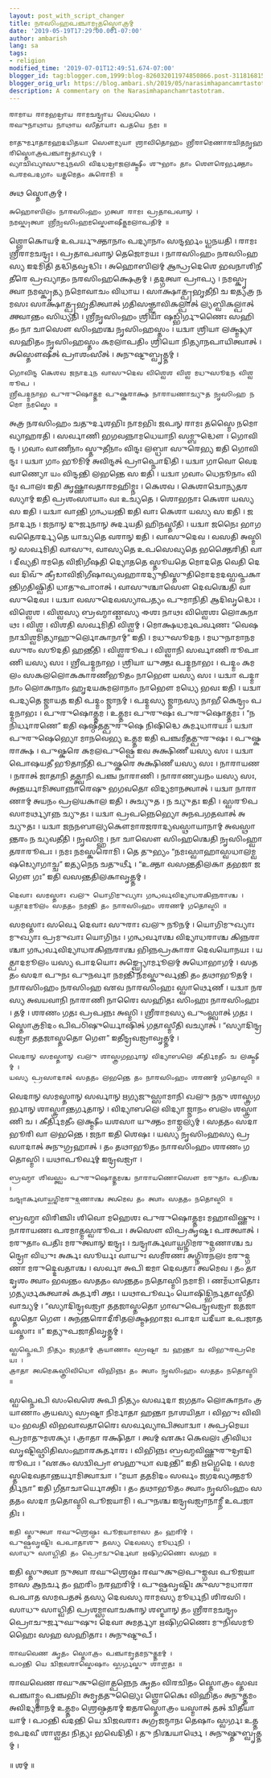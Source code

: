 ```yaml
---
layout: post_with_script_changer
title: 𑌨𑌰𑌸𑌿𑌂𑌹𑌪𑌞𑍍𑌚𑌾𑌮𑍃𑌤𑌸𑍍𑌤𑍋𑌤𑍍𑌰𑌮𑍍
date: '2019-05-19T17:29:00.001-07:00'
author: ambarish
lang: sa
tags:
- religion
modified_time: '2019-07-01T12:49:51.674-07:00'
blogger_id: tag:blogger.com,1999:blog-826032011974850866.post-3118168152257072820
blogger_orig_url: https://blog.ambari.sh/2019/05/narasimhapancamrtastotram.html
description: A commentary on the Narasimhapanchamrtastotram.
---
```


    𑌰𑌾𑌮𑌾𑌯 𑌰𑌾𑌮𑌭𑌦𑍍𑌰𑌾𑌯 𑌰𑌾𑌮𑌚𑌨𑍍𑌦𑍍𑌰𑌾𑌯 𑌵𑍇𑌧𑌸𑍇 ।
    𑌰𑌘𑍁𑌨𑌾𑌥𑌾𑌯 𑌨𑌾𑌥𑌾𑌯 𑌸𑍀𑌤𑌾𑌯𑌾𑌃 𑌪𑌤𑌯𑍇 𑌨𑌮𑌃 ॥

    𑌮𑌾𑌤𑍁𑌰𑍍𑌮𑌾𑌤𑌾𑌮𑌹𑌦𑌯𑌿𑌤𑌯𑌾 𑌸𑍌𑌮𑍍𑌯𑌯𑌾 𑌶𑍍𑌰𑌾𑌵𑌿𑌤𑍋𑌹𑌂 𑌶𑍍𑌰𑍀𑌰𑌾𑌮𑍇𑌣𑌾𑌰𑌚𑌿𑌤𑌨𑍃𑌹𑌰𑌿𑌸𑍍𑌤𑍋𑌤𑍍𑌰𑌪𑌞𑍍𑌚𑌾𑌮𑍃𑌤𑌾𑌖𑍍𑌯𑌮𑍍 ।
    𑌵𑍍𑌯𑌾𑌚𑌿𑌖𑍍𑌯𑌾𑌸𑍁𑌰𑍍𑌮𑌨𑌸𑌿 𑌵𑌿𑌦𑌧𑌦𑍍𑌰𑌾𑌜𑌲𑌕𑍍𑌷𑍍𑌮𑍀𑌂 𑌶𑍁𑌭𑌾𑌂 𑌤𑌾𑌂 𑌶𑍌𑌰𑍇𑌰𑍍𑌭𑌕𑍍𑌤𑌾𑌂 𑌪𑌰𑌮𑌪𑌦𑌗𑌾𑌂 𑌯𑌤𑍍𑌨𑌮𑍇𑌤𑌂 𑌕𑌰𑍋𑌮𑌿 ॥

𑌅𑌥 𑌸𑍍𑌤𑍋𑌤𑍍𑌰𑌮𑍍 ।

    𑌅𑌹𑍋𑌬𑌿𑌲𑌂 𑌨𑌾𑌰𑌸𑌿𑌂𑌹𑌂 𑌗𑌤𑍍𑌵𑌾 𑌰𑌾𑌮𑌃 𑌪𑍍𑌰𑌤𑌾𑌪𑌵𑌾𑌨𑍍 ।
    𑌨𑌮𑌸𑍍𑌕𑍃𑌤𑍍𑌵𑌾 𑌶𑍍𑌰𑍀𑌨𑍃𑌸𑌿𑌂𑌹𑌮𑌸𑍍𑌤𑍌𑌷𑍀𑌤𑍍𑌕𑌮𑌲𑌾𑌪𑌤𑌿𑌮𑍍 ॥

𑌶𑍍𑌲𑍋𑌕𑍋𑌯𑌮𑍍 𑌉𑌪𑌰𑍍𑌯𑍁𑌕𑍍𑌤𑌾𑌨𑌾𑌂 𑌪𑌦𑍍𑌯𑌾𑌨𑌾𑌂 𑌸𑌨𑍍𑌦𑌰𑍍𑌭𑌂 𑌧𑍍𑌵𑌨𑌯𑌤𑌿 । 𑌰𑌾𑌮𑌃 𑌶𑍍𑌰𑍀𑌰𑌾𑌮𑌚𑌨𑍍𑌦𑍍𑌰𑌃 । 𑌪𑍍𑌰𑌤𑌾𑌪𑌵𑌾𑌨𑍍 𑌤𑍇𑌜𑍋𑌮𑌯𑌃 । 𑌨𑌾𑌰𑌸𑌿𑌂𑌹𑌂 𑌨𑌰𑌸𑌿𑌂𑌹𑌸𑍍𑌯 𑌇𑌦𑌮𑌿𑌤𑌿 𑌤𑌦𑍍𑌧𑌿𑌤𑌵𑍃𑌦𑍍𑌧𑌿𑌃 । 𑌅𑌹𑍋𑌬𑌿𑌲𑌮𑍍 𑌆𑌨𑍍𑌧𑍍𑌰𑌦𑍇𑌶𑍇 𑌭𑌵𑌨𑌾𑌶𑌿𑌨𑍀𑌤𑍀𑌰𑍇 𑌪𑍍𑌰𑌖𑍍𑌯𑌾𑌤𑌂 𑌨𑌰𑌸𑌿𑌂𑌹𑌕𑍍𑌷𑍇𑌤𑍍𑌰𑌮𑍍 । 𑌤𑌦𑍍𑌗𑌤𑍍𑌵𑌾 𑌪𑍍𑌰𑌾𑌪𑍍𑌯 । 𑌨𑌮𑌸𑍍𑌕𑍃𑌤𑍍𑌵𑌾 𑌨𑌮𑌸𑍍𑌕𑍃𑌤𑍍𑌯 𑌨𑌮𑍋𑌵𑌾𑌚𑌂 𑌵𑌿𑌧𑌾𑌯 । 𑌸𑌾𑌕𑍍𑌷𑌾𑌤𑍍𑌪𑍍𑌰𑌭𑍃𑌤𑍀𑌨𑌿 𑌚 𑌇𑌤𑍍𑌯𑌤𑍍𑌰 𑌨𑌮𑌸𑌃 𑌸𑌾𑌕𑍍𑌷𑌾𑌤𑍍𑌪𑍍𑌰𑌭𑍃𑌤𑌿𑌤𑍍𑌵𑌾𑌤𑍍 𑌗𑌤𑌿𑌸𑌞𑍍𑌜𑍍𑌞𑌾𑌵𑌿𑌕𑌲𑍍𑌪𑌾𑌤𑍍 𑌲𑍍𑌯𑌬𑍍𑌵𑌿𑌕𑌲𑍍𑌪𑌾𑌤𑍍 𑌕𑍍𑌤𑍍𑌵𑌾𑌨𑍍𑌤𑌂 𑌸𑌿𑌧𑍍𑌯𑌤𑌿 । 𑌶𑍍𑌰𑍀𑌨𑍃𑌸𑌿𑌂𑌹𑌂 𑌶𑍍𑌰𑌿𑌯𑌾 𑌷𑌡𑍍𑌭𑌿𑌰𑍍𑌗𑍁𑌣𑍈𑌃 𑌸𑌹𑌿𑌤𑌂 𑌨𑌾 𑌚𑌾𑌸𑍌 𑌸𑌿𑌂𑌹𑌶𑍍𑌚 𑌨𑍃𑌸𑌿𑌂𑌹𑌸𑍍𑌤𑌂 । 𑌯𑌦𑍍𑌵𑌾 𑌶𑍍𑌰𑌿𑌯𑌾 𑌲𑌕𑍍𑌷𑍍𑌮𑍍𑌯𑌾 𑌸𑌹𑌿𑌤𑌂 𑌨𑍃𑌸𑌿𑌂𑌹𑌸𑍍𑌤𑌂 𑌕𑌮𑌲𑌾𑌪𑌤𑌿𑌂 𑌶𑍍𑌰𑌿𑌯𑍋 𑌨𑌿𑌤𑍍𑌯𑌾𑌨𑌪𑌾𑌯𑌿𑌤𑍍𑌵𑌾𑌤𑍍 । 𑌅𑌸𑍍𑌤𑍌𑌷𑍀𑌤𑍍 𑌪𑍍𑌰𑌾𑌶𑌂𑌸𑍀𑌤𑍍 । 𑌅𑌨𑍁𑌷𑍍𑌟𑍁𑌬𑍍𑌵𑍃𑌤𑍍𑌤𑌮𑍍 ।

    𑌗𑍋𑌵𑌿𑌨𑍍𑌦 𑌕𑍇𑌶𑌵 𑌜𑌨𑌾𑌰𑍍𑌦𑌨 𑌵𑌾𑌸𑍁𑌦𑍇𑌵 𑌵𑌿𑌶𑍍𑌵𑍇𑌶 𑌵𑌿𑌶𑍍𑌵 𑌮𑌧𑍁𑌸𑍂𑌦𑌨 𑌵𑌿𑌶𑍍𑌵𑌰𑍂𑌪 ।
    𑌶𑍍𑌰𑍀𑌪𑌦𑍍𑌮𑌨𑌾𑌭 𑌪𑍁𑌰𑍁𑌷𑍋𑌤𑍍𑌤𑌮 𑌪𑍁𑌷𑍍𑌕𑌰𑌾𑌕𑍍𑌷 𑌨𑌾𑌰𑌾𑌯𑌣𑌾𑌚𑍍𑌯𑍁𑌤 𑌨𑍃𑌸𑌿𑌂𑌹 𑌨𑌮𑍋 𑌨𑌮𑌸𑍍𑌤𑍇 ॥

𑌅𑌤𑍍𑌰 𑌨𑌰𑌸𑌿𑌂𑌹𑌂 𑌚𑌤𑍁𑌰𑍍𑌦𑌶𑌭𑌿𑌃 𑌨𑌾𑌮𑌭𑌿𑌃 𑌜𑌪𑌨𑍍 𑌰𑌾𑌮𑌃 𑌤𑌸𑍍𑌮𑍈 𑌨𑌮𑍋 𑌵𑍍𑌯𑌾𑌹𑌰𑌤𑌿 । 𑌸𑌰𑍍𑌵𑌾𑌣𑌿 𑌭𑌗𑌵𑌨𑍍𑌨𑌾𑌮𑌧𑍇𑌯𑌾𑌨𑌿 𑌸𑌮𑍍𑌬𑍁𑌦𑍍𑌧𑍌 । 𑌗𑍋𑌵𑌿𑌨𑍍𑌦 । 𑌗𑌵𑌾𑌂 𑌵𑌾𑌣𑍀𑌨𑌾𑌂 𑌸𑍍𑌤𑍁𑌤𑍀𑌨𑌾𑌂 𑌵𑌿𑌨𑍍𑌦𑌃 𑌲𑌬𑍍𑌧𑌾 𑌸𑍁𑌰𑍇𑌭𑍍𑌯 𑌇𑌤𑌿 𑌗𑍋𑌵𑌿𑌨𑍍𑌦𑌃 । 𑌯𑌦𑍍𑌵𑌾 𑌗𑌾𑌂 𑌭𑍂𑌮𑌿𑌮𑍍 𑌅𑌵𑌿𑌨𑍍𑌦𑌤𑍍 𑌪𑍍𑌰𑌾𑌪𑍍𑌨𑍋𑌦𑌿𑌤𑌿 । 𑌯𑌦𑍍𑌵𑌾 𑌗𑌾𑌵𑍋 𑌵𑍇𑌦𑌵𑌾𑌣𑍍𑌯𑍋 𑌯𑌂 𑌵𑌿𑌨𑍍𑌦𑌨𑍍𑌤𑌿 𑌲𑌭𑌨𑍍𑌤𑍇 𑌸 𑌇𑌤𑌿 । 𑌯𑌦𑍍𑌵𑌾 𑌗𑌵𑌾𑌂 𑌧𑍇𑌨𑍂𑌨𑌾𑌂 𑌵𑌿𑌨𑍍𑌦𑌃 𑌪𑌾𑌲𑌃 𑌇𑌤𑌿 𑌕𑍃𑌷𑍍𑌣𑌾𑌵𑌤𑌾𑌰𑌮𑌹𑌿𑌮𑍍𑌨𑌃 । 𑌕𑍇𑌶𑌵 । 𑌕𑍇𑌶𑌾𑌦𑍍𑌵𑍋𑌨𑍍𑌯𑌤𑌰𑌸𑍍𑌯𑌾𑌮𑍍 𑌇𑌤𑌿 𑌪𑍍𑌰𑌶𑌂𑌸𑌾𑌯𑌾𑌂 𑌵𑌃 𑌉𑌚𑍍𑌯𑌤𑍇 । 𑌶𑍋𑌭𑌨𑌾𑌃 𑌕𑍇𑌶𑌾 𑌯𑌸𑍍𑌯 𑌸 𑌇𑌤𑌿 । 𑌯𑌦𑍍𑌵𑌾 𑌵𑌾𑌨𑍍𑌤𑌿 𑌗𑌨𑍍𑌧𑌯𑌨𑍍𑌤𑌿 𑌇𑌤𑌿 𑌵𑌾𑌃 𑌕𑍇𑌶𑌾 𑌯𑌸𑍍𑌯 𑌸 𑌇𑌤𑌿 । 𑌜𑌨𑌾𑌰𑍍𑌦𑌨 । 𑌜𑌨𑌾𑌨𑍍 𑌦𑍁𑌰𑍍𑌜𑌨𑌾𑌨𑍍 𑌅𑌰𑍍𑌦𑌯𑌤𑌿 𑌹𑌿𑌨𑌸𑍍𑌤𑍀𑌤𑌿 । 𑌯𑌦𑍍𑌵𑌾 𑌜𑌨𑍈𑌃 𑌭𑌾𑌗𑌵𑌤𑍈𑌰𑌰𑍍𑌦𑍍𑌯𑌤𑍇 𑌯𑌾𑌚𑍍𑌯𑌤𑍇 𑌵𑌰𑌾𑌨𑍍 𑌇𑌤𑌿 । 𑌵𑌾𑌸𑍁𑌦𑍇𑌵 । 𑌵𑌸𑌤𑌿 𑌅𑌸𑍍𑌮𑌿𑌨𑍍 𑌸𑌰𑍍𑌵𑌮𑌿𑌤𑌿 𑌵𑌾𑌸𑍁𑌃, 𑌵𑌾𑌸𑍍𑌯𑌤𑍇 𑌉𑌪𑌸𑍇𑌵𑍍𑌯𑌤𑍇 𑌭𑌕𑍍𑌤𑍈𑌰𑌿𑌤𑌿 𑌵𑌾 । 𑌦𑍀𑌵𑍍𑌯𑌤𑌿 𑌰𑌮𑌤𑍇 𑌵𑌿𑌜𑌿𑌗𑍀𑌷𑌤𑌿 𑌦𑍍𑌯𑍋𑌤𑌤𑍇 𑌸𑍍𑌤𑍂𑌯𑌤𑍇 𑌮𑍋𑌦𑌤𑍇 𑌵𑍇𑌤𑌿 𑌦𑍇𑌵𑌃 𑌦𑌿𑌵𑍁𑌁 𑌕𑍍𑌰𑍀𑌡𑌾𑌵𑌿𑌜𑌿𑌗𑍀𑌷𑌾𑌵𑍍𑌯𑌵𑌹𑌾𑌰𑌦𑍍𑌯𑍁𑌤𑌿𑌸𑍍𑌤𑍁𑌤𑌿𑌮𑍋𑌦𑌮𑌦𑌸𑍍𑌵𑌪𑍍𑌨𑌕𑌾𑌨𑍍𑌤𑌿𑌗𑌤𑌿𑌷𑍍𑌵𑌿𑌤𑌿 𑌧𑌾𑌤𑍁𑌪𑌾𑌠𑌾𑌤𑍍 । 𑌵𑌾𑌸𑍁𑌶𑍍𑌚𑌾𑌸𑍌 𑌦𑍇𑌵𑌶𑍍𑌚𑍇𑌤𑌿 𑌵𑌾𑌸𑍁𑌦𑍇𑌵𑌃 । 𑌯𑌦𑍍𑌵𑌾 𑌵𑌸𑍁𑌦𑍇𑌵𑌸𑍍𑌯𑌾𑌪𑌤𑍍𑌯𑌂 𑌪𑍁𑌮𑌾𑌨𑌿𑌤𑌿 𑌆𑌦𑌿𑌵𑍃𑌦𑍍𑌧𑍇𑌃 । 𑌵𑌿𑌶𑍍𑌵𑍇𑌶 । 𑌵𑌿𑌶𑍍𑌵𑌸𑍍𑌯 𑌬𑍍𑌰𑌹𑍍𑌮𑌾𑌣𑍍𑌡𑌸𑍍𑌯 𑌈𑌶𑌃 𑌨𑌾𑌥𑌃 𑌵𑌿𑌶𑍍𑌵𑍇𑌶𑌃 𑌲𑍋𑌕𑌨𑌾𑌥𑌃 । 𑌵𑌿𑌶𑍍𑌵 । 𑌵𑌿𑌶𑌤𑌿 𑌸𑌰𑍍𑌵𑌮𑌿𑌤𑌿 𑌵𑌿𑌶𑍍𑌵𑌮𑍍 । 𑌮𑍋𑌕𑍍𑌷𑌧𑌰𑍍𑌮𑌪𑌰𑍍𑌵𑌣𑌃 “𑌵𑍇𑌷𑌨𑌾𑌦𑍍𑌵𑌿𑌶𑍍𑌵𑌮𑌿𑌤𑍍𑌯𑌾𑌹𑍁𑌰𑍍𑌲𑍋𑌕𑌾𑌨𑌾𑌮𑍍” 𑌇𑌤𑌿 । 𑌮𑌧𑍁𑌸𑍂𑌦𑌨 । 𑌮𑌧𑍁𑌨𑌾𑌮𑌾𑌨𑌮𑌸𑍁𑌰𑌂 𑌸𑍂𑌦𑌤𑌿 𑌹𑌨𑍍𑌤𑍀𑌤𑌿 । 𑌵𑌿𑌶𑍍𑌵𑌰𑍂𑌪 । 𑌵𑌿𑌶𑍍𑌵𑌾𑌨𑌿 𑌸𑌰𑍍𑌵𑌾𑌣𑌿 𑌰𑍂𑌪𑌾𑌣𑌿 𑌯𑌸𑍍𑌯 𑌸𑌃 । 𑌶𑍍𑌰𑍀𑌪𑌦𑍍𑌮𑌨𑌾𑌭 । 𑌶𑍍𑌰𑌿𑌯𑌾 𑌯𑍁𑌕𑍍𑌤𑌃 𑌪𑌦𑍍𑌮𑌨𑌾𑌭𑌃 । 𑌪𑌦𑍍𑌮𑌂 𑌕𑌮𑌲𑌂 𑌸𑌕𑌲𑌲𑍋𑌕𑌕𑌾𑌰𑌣𑍀𑌭𑍂𑌤𑌂 𑌨𑌾𑌭𑍌 𑌯𑌸𑍍𑌯 𑌸𑌃 । 𑌯𑌦𑍍𑌵𑌾 𑌪𑌦𑍍𑌮𑌾𑌨𑌾𑌂 𑌲𑍋𑌕𑌾𑌨𑌾𑌂 𑌹𑍃𑌦𑌯𑌕𑌮𑌲𑌾𑌨𑌾𑌂 𑌨𑌾𑌭𑍌 𑌮𑌧𑍍𑌯𑍇 𑌭𑌵𑌃 𑌇𑌤𑌿 । 𑌯𑌦𑍍𑌵𑌾 𑌪𑌦𑍍𑌯𑌤𑍇 𑌜𑍍𑌨𑌾𑌯𑌤 𑌇𑌤𑌿 𑌪𑌦𑍍𑌮𑌂 𑌜𑍍𑌨𑌾𑌨𑌮𑍍 । 𑌪𑌦𑍍𑌮𑌸𑍍𑌯 𑌜𑍍𑌨𑌾𑌨𑌸𑍍𑌯 𑌨𑌾𑌭𑍀 𑌕𑍇𑌨𑍍𑌦𑍍𑌰𑌂 𑌪𑌦𑍍𑌮𑌨𑌾𑌭𑌃 । 𑌪𑍁𑌰𑍁𑌷𑍋𑌤𑍍𑌤𑌮 । 𑌉𑌤𑍍𑌤𑌮𑌃 𑌪𑍁𑌰𑍁𑌷𑌃 𑌪𑍁𑌰𑍁𑌷𑍋𑌤𑍍𑌤𑌮𑌃 । “𑌨 𑌨𑌿𑌰𑍍𑌧𑌾𑌰𑌣𑍇” 𑌇𑌤𑌿 𑌷𑌷𑍍𑌠𑍀𑌤𑌤𑍍𑌪𑍁𑌰𑍁𑌷𑍇 𑌨𑌿𑌷𑌿𑌦𑍍𑌧𑍇 𑌕𑌰𑍍𑌮𑌧𑌾𑌰𑌯𑌃 । 𑌯𑌦𑍍𑌵𑌾 𑌪𑍁𑌰𑍁𑌷𑍇𑌭𑍍𑌯𑍋 𑌮𑌾𑌨𑌵𑍇𑌭𑍍𑌯 𑌉𑌤𑍍𑌤𑌮 𑌇𑌤𑌿 𑌪𑌞𑍍𑌚𑌮𑍀𑌤𑌤𑍍𑌪𑍁𑌰𑍁𑌷𑌃 । 𑌪𑍁𑌷𑍍𑌕𑌰𑌾𑌕𑍍𑌷 । 𑌪𑍁𑌷𑍍𑌕𑌰𑍇 𑌕𑌮𑌲𑌪𑍁𑌷𑍍𑌪𑍇 𑌇𑌵 𑌅𑌕𑍍𑌷𑌿𑌣𑍀 𑌯𑌸𑍍𑌯 𑌸𑌃 । 𑌯𑌦𑍍𑌵𑌾 𑌪𑍋𑌷𑌯𑌤𑍀 𑌭𑍂𑌤𑌾𑌨𑍀𑌤𑌿 𑌪𑍁𑌷𑍍𑌕𑌰𑍇 𑌅𑌕𑍍𑌷𑌿𑌣𑍀 𑌯𑌸𑍍𑌯 𑌸𑌃 । 𑌨𑌾𑌰𑌾𑌯𑌣 । 𑌨𑌰𑌾𑌤𑍍 𑌜𑌾𑌤𑌾𑌨𑌿 𑌤𑌤𑍍𑌤𑍍𑌵𑌾𑌨𑌿 𑌪𑌞𑍍𑌚 𑌨𑌾𑌰𑌾𑌣𑌿 । 𑌨𑌾𑌰𑌾𑌣𑍍𑌯𑌯𑌨𑌂 𑌯𑌸𑍍𑌯 𑌸𑌃, 𑌅𑌨𑍍𑌤𑌰𑍍𑌯𑌾𑌮𑌿𑌤𑍍𑌵𑌾𑌨𑍍𑌨𑌾𑌰𑍇𑌷𑍁 𑌭𑌗𑌵𑌤𑍋 𑌵𑌿𑌦𑍍𑌯𑌮𑌾𑌨𑌤𑍍𑌵𑌾𑌤𑍍 । 𑌯𑌦𑍍𑌵𑌾 𑌨𑌾𑌰𑌾𑌣𑌾𑌮𑍍 𑌅𑌯𑌨𑌂 𑌪𑍍𑌰𑌲𑌯𑌕𑌾𑌲 𑌇𑌤𑌿 । 𑌅𑌚𑍍𑌯𑍁𑌤 । 𑌨 𑌚𑍍𑌯𑍁𑌤𑌃 𑌇𑌤𑌿 । 𑌸𑍍𑌵𑌰𑍂𑌪𑌸𑌾𑌮𑌰𑍍𑌥𑍍𑌯𑌾𑌨𑍍𑌨 𑌚𑍍𑌯𑍁𑌤𑌃 । 𑌯𑌦𑍍𑌵𑌾 𑌪𑍍𑌰𑌪𑌨𑍍𑌨𑍇𑌭𑍍𑌯𑍋 𑌅𑌨𑌪𑌗𑌤𑌵𑌾𑌤𑍍 𑌅𑌚𑍍𑌯𑍁𑌤𑌃 । 𑌯𑌦𑍍𑌵𑌾 𑌜𑌨𑌨𑌬𑌾𑌲𑍍𑌯𑌕𑍌𑌮𑌾𑌰𑌜𑌰𑌾𑌦𑍍𑌯𑌵𑌸𑍍𑌥𑌾𑌯𑌾𑌨𑌾𑌮𑍍 𑌅𑌵𑌸𑍍𑌥𑌾𑌨𑍍𑌤𑌰𑌂 𑌨 𑌚𑍍𑌯𑌵𑌤𑍀𑌤𑌿 । 𑌨𑍃𑌸𑌿𑌮𑍍𑌹 । 𑌨𑌾 𑌚𑌾𑌸𑍌 𑌸𑌿𑌂𑌹𑌶𑍍𑌚𑍇𑌤𑌿 𑌨𑍃𑌸𑌿𑌂𑌹𑍍𑌵𑌾𑌤𑌰𑌾𑌰𑍂𑌪𑌃 । 𑌨𑌮𑌃 𑌨𑌮𑌸𑍍𑌕𑌰𑍋𑌮𑌿 । 𑌤𑍇 𑌤𑍁𑌭𑍍𑌯𑌂 “𑌨𑌮𑌃𑌸𑍍𑌵𑌾𑌹𑌾𑌸𑍍𑌵𑌧𑌾𑌲𑌮𑍍𑌵𑌷𑌡𑍍𑌯𑍋𑌗𑌾𑌚𑍍𑌚” 𑌇𑌤𑍍𑌯𑌨𑍇𑌨 𑌚𑌤𑍁𑌰𑍍𑌥𑍀 । “𑌉𑌕𑍍𑌤𑌾 𑌵𑌸𑌨𑍍𑌤𑌤𑌿𑌲𑌕𑌾 𑌤𑌭𑌜𑌾 𑌜𑌗𑍌 𑌗𑌃” 𑌇𑌤𑌿 𑌵𑌸𑌨𑍍𑌤𑌤𑌿𑌲𑌕𑌾𑌵𑍃𑌤𑍍𑌤𑌮𑍍 ।

    𑌦𑍇𑌵𑌾𑌃 𑌸𑌮𑌸𑍍𑌤𑌾𑌃 𑌖𑌲𑍁 𑌯𑍋𑌗𑌿𑌮𑍁𑌖𑍍𑌯𑌾𑌃 𑌗𑌨𑍍𑌧𑌰𑍍𑌵𑌵𑌿𑌦𑍍𑌯𑌾𑌧𑌰𑌕𑌿𑌨𑍍𑌨𑌰𑌾𑌶𑍍𑌚 ।
    𑌯𑌤𑍍𑌪𑌾𑌦𑌮𑍂𑌲𑌂 𑌸𑌤𑌤𑌂 𑌨𑌮𑌨𑍍𑌤𑌿 𑌤𑌂 𑌨𑌾𑌰𑌸𑌿𑌂𑌹𑌂 𑌶𑌰𑌣𑌮𑍍 𑌗𑌤𑍋𑌸𑍍𑌮𑌿 ॥

𑌸𑌮𑌸𑍍𑌤𑌾𑌃 𑌸𑌰𑍍𑌵𑍇 𑌦𑍇𑌵𑌾𑌃 𑌸𑍁𑌰𑌾𑌃 𑌖𑌲𑍁 𑌨𑍂𑌨𑌮𑍍 । 𑌯𑍋𑌗𑌿𑌮𑍁𑌖𑍍𑌯𑌾𑌃 𑌮𑍁𑌖𑍍𑌯𑌾𑌃 𑌪𑍍𑌰𑌮𑍁𑌖𑌾𑌃 𑌯𑍋𑌗𑌿𑌨𑌃 । 𑌗𑌨𑍍𑌧𑌰𑍍𑌵𑌾𑌶𑍍𑌚 𑌵𑌿𑌦𑍍𑌯𑌾𑌧𑌰𑌾𑌶𑍍𑌚 𑌕𑌿𑌨𑍍𑌨𑌰𑌾𑌶𑍍𑌚𑌾 𑌗𑌨𑍍𑌧𑌰𑍍𑌵𑌵𑌿𑌦𑍍𑌯𑌾𑌧𑌰𑌕𑌿𑌨𑍍𑌨𑌰𑌾𑌶𑍍𑌚 𑌭𑌿𑌨𑍍𑌨𑌪𑍍𑌰𑌕𑌾𑌰𑌾 𑌦𑍇𑌵𑌯𑍋𑌨𑌯𑌃 । 𑌯𑌤𑍍𑌪𑌾𑌦𑌮𑍂𑌲𑌂 𑌯𑌸𑍍𑌯 𑌪𑌾𑌦𑌯𑍋𑌃 𑌅𑌙𑍍𑌘𑍍𑌰𑍍𑌯𑍋𑌰𑍍𑌮𑍂𑌲𑌮𑍍 𑌅𑌧𑍋𑌭𑌾𑌗𑌮𑍍 । 𑌸𑌤𑌤𑌂 𑌸𑌦𑌾 𑌪𑍁𑌨𑌃 𑌪𑍁𑌨𑌰𑍍𑌵𑌾 𑌨𑌮𑌨𑍍𑌤𑌿 𑌨𑌮𑌸𑍍𑌕𑍁𑌰𑍍𑌵𑌨𑍍𑌤𑌿 𑌤𑌂 𑌤𑌥𑌾𑌭𑍂𑌤𑌮𑍍 । 𑌨𑌾𑌰𑌸𑌿𑌂𑌹𑌂 𑌨𑌰𑌸𑌿𑌂𑌹 𑌏𑌵 𑌨𑌾𑌰𑌸𑌿𑌂𑌹𑌃 𑌸𑍍𑌵𑌾𑌰𑍍𑌥𑍇𑌣𑍍 । 𑌯𑌦𑍍𑌵𑌾 𑌨𑌰𑌸𑍍𑌯 𑌅𑌵𑌯𑌵𑌾𑌨𑌿 𑌨𑌾𑌰𑌾𑌣𑌿 𑌨𑌾𑌰𑍈𑌃 𑌸𑌹𑌿𑌤𑌃 𑌸𑌿𑌂𑌹𑌃 𑌨𑌾𑌰𑌸𑌿𑌂𑌹𑌃 । 𑌤𑌮𑍍 । 𑌶𑌰𑌣𑌂 𑌗𑌤𑌃 𑌪𑍍𑌰𑌪𑌨𑍍𑌨𑌃 𑌅𑌸𑍍𑌮𑌿 । 𑌶𑍍𑌰𑍀𑌰𑌾𑌮𑌸𑍍𑌯 𑌪𑍁𑌂𑌸𑍍𑌤𑍍𑌵𑌾𑌤𑍍 𑌗𑌤𑌃 । 𑌸𑍍𑌤𑍋𑌤𑍍𑌰𑌮𑌿𑌦𑌂 𑌪𑌿𑌪𑌠𑌿𑌷𑍁𑌰𑍍𑌯𑍋𑌷𑌿𑌤𑍍 𑌗𑌤𑌾𑌸𑍍𑌮𑍀𑌤𑌿 𑌵𑌚𑍍𑌯𑌾𑌤𑍍 । “𑌸𑍍𑌯𑌾𑌦𑌿𑌨𑍍𑌦𑍍𑌰𑌵𑌜𑍍𑌰𑌾 𑌤𑌤𑌜𑌾𑌸𑍍𑌤𑌤𑍋 𑌗𑍌” 𑌇𑌤𑍀𑌨𑍍𑌦𑍍𑌰𑌵𑌜𑍍𑌰𑌾𑌵𑍃𑌤𑍍𑌤𑌮𑍍 ।

    𑌵𑍇𑌦𑌾𑌨𑍍 𑌸𑌮𑌸𑍍𑌤𑌾𑌨𑍍 𑌖𑌲𑍁 𑌶𑌾𑌸𑍍𑌤𑍍𑌰𑌗𑌰𑍍𑌭𑌾𑌨𑍍 𑌵𑌿𑌦𑍍𑌯𑌾𑌬𑌲𑍇 𑌕𑍀𑌰𑍍𑌤𑌿𑌮𑌤𑍀𑌂 𑌚 𑌲𑌕𑍍𑌷𑍍𑌮𑍀𑌮𑍍 ।
    𑌯𑌸𑍍𑌯 𑌪𑍍𑌰𑌸𑌾𑌦𑌾𑌤𑍍 𑌸𑌤𑌤𑌂 𑌲𑌭𑌨𑍍𑌤𑍇 𑌤𑌂 𑌨𑌾𑌰𑌸𑌿𑌂𑌹𑌂 𑌶𑌰𑌣𑌮𑍍 𑌗𑌤𑍋𑌸𑍍𑌮𑌿 ॥

𑌵𑍇𑌦𑌾𑌨𑍍 𑌸𑌮𑌸𑍍𑌤𑌾𑌨𑍍 𑌸𑌰𑍍𑌵𑌾𑌨𑍍 𑌋𑌗𑍍𑌯𑌜𑍁𑌸𑍍𑌸𑌾𑌮𑌾𑌨𑌿 𑌖𑌲𑍁 𑌨𑌨𑍁 𑌶𑌾𑌸𑍍𑌤𑍍𑌰𑌗𑌰𑍍𑌭𑌾𑌨𑍍 𑌶𑌾𑌸𑍍𑌤𑍍𑌰𑌾𑌨𑍍𑌤𑌰𑍍𑌗𑌤𑌾𑌨𑍍 । 𑌵𑌿𑌦𑍍𑌯𑌾𑌬𑌲𑍇 𑌵𑌿𑌦𑍍𑌯𑌾 𑌜𑍍𑌨𑌾𑌨𑌂 𑌬𑌲𑌂 𑌶𑌸𑍍𑌤𑍍𑌰𑌾𑌣𑌿 𑌚 । 𑌕𑍀𑌰𑍍𑌤𑌿𑌮𑌤𑍀𑌂 𑌲𑌕𑍍𑌷𑍍𑌮𑍀𑌂 𑌯𑌶𑌸𑌾 𑌯𑍁𑌕𑍍𑌤𑌂 𑌮𑌾𑌙𑍍𑌗𑌲𑍍𑌯𑌮𑍍 । 𑌸𑌤𑌤𑌂 𑌸𑌦𑌾 𑌭𑍂𑌰𑌿 𑌵𑌾 𑌲𑌭𑌨𑍍𑌤𑍇 । 𑌜𑌨𑌾 𑌇𑌤𑌿 𑌶𑍇𑌷𑌃 । 𑌯𑌸𑍍𑌯 𑌨𑍃𑌸𑌿𑌂𑌹𑌸𑍍𑌯 𑌪𑍍𑌰𑌸𑌾𑌦𑌾𑌤𑍍 𑌅𑌨𑍁𑌗𑍍𑌰𑌹𑌾𑌤𑍍 । 𑌤𑌂 𑌤𑌥𑌾𑌭𑍂𑌤𑌂 𑌨𑌾𑌰𑌸𑌿𑌂𑌹𑌂 𑌶𑌰𑌣𑌂 𑌗𑌤𑍋𑌸𑍍𑌮𑌿 । 𑌯𑌥𑌾𑌪𑍂𑌰𑍍𑌵𑌮𑍍 𑌇𑌨𑍍𑌦𑍍𑌰𑌵𑌜𑍍𑌰𑌾 ।

    𑌬𑍍𑌰𑌹𑍍𑌮𑌾 𑌶𑌿𑌵𑌸𑍍𑌤𑍍𑌵𑌂 𑌪𑍁𑌰𑍁𑌷𑍋𑌤𑍍𑌤𑌮𑌶𑍍𑌚 𑌨𑌾𑌰𑌾𑌯𑌣𑍋𑌸𑍌 𑌮𑌰𑍁𑌤𑌾𑌂 𑌪𑌤𑌿𑌶𑍍𑌚 ।
    𑌚𑌨𑍍𑌦𑍍𑌰𑌾𑌰𑍍𑌕𑌵𑌾𑌯𑍍𑌵𑌗𑍍𑌨𑌿𑌮𑌰𑍁𑌦𑍍𑌗𑌣𑌾𑌶𑍍𑌚 𑌤𑍍𑌵𑌮𑍇𑌵 𑌤𑌂 𑌤𑍍𑌵𑌾𑌂 𑌸𑌤𑌤𑌂 𑌨𑌤𑍋𑌸𑍍𑌮𑌿 ॥

𑌬𑍍𑌰𑌹𑍍𑌮𑌾 𑌵𑌿𑌰𑌿𑌞𑍍𑌚𑌿𑌃 𑌶𑌿𑌵𑍋 𑌮𑌹𑍇𑌶𑌃 𑌪𑍁𑌰𑍁𑌷𑍋𑌤𑍍𑌤𑌮𑌃 𑌮𑌹𑌾𑌵𑌿𑌷𑍍𑌣𑍁𑌃 । 𑌨𑌾𑌰𑌾𑌯𑌣𑌃 𑌪𑌰𑌮𑌾𑌤𑍍𑌮𑌸𑍍𑌵𑌰𑍂𑌪𑌃 । 𑌅𑌸𑍌 𑌵𑌿𑌪𑍍𑌰𑌕𑍃𑌷𑍍𑌟𑌃 𑌪𑌰𑌤𑍍𑌵𑌾𑌤𑍍 । 𑌮𑌰𑍁𑌤𑌾𑌂 𑌪𑌤𑌿𑌃 𑌮𑌰𑍁𑌤𑍍𑌵𑌾𑌨𑍍 𑌇𑌨𑍍𑌦𑍍𑌰𑌃 । 𑌚𑌨𑍍𑌦𑍍𑌰𑌾𑌰𑍍𑌕𑌵𑌾𑌯𑍍𑌵𑌗𑍍𑌨𑌿𑌮𑌰𑍁𑌦𑍍𑌗𑌣𑌾𑌶𑍍𑌚 𑌚𑌨𑍍𑌦𑍍𑌰𑍋 𑌵𑌿𑌧𑍁𑌃 𑌅𑌰𑍍𑌕𑌃 𑌸𑍂𑌰𑍍𑌯𑌃 𑌵𑌾𑌯𑍁𑌃 𑌸𑌮𑍀𑌰𑌣𑌃 𑌅𑌗𑍍𑌨𑌿𑌰𑌨𑌲𑌃 𑌮𑌰𑍁𑌦𑍍𑌗𑌣𑌾 𑌮𑌰𑍁𑌦𑍍𑌦𑍇𑌵𑌤𑌾𑌶𑍍𑌚 ।  𑌸𑌰𑍍𑌵𑌾 𑌅𑌪𑌿 𑌇𑌮𑌾 𑌦𑍇𑌵𑌤𑌾𑌃 𑌤𑍍𑌵𑌮𑍇𑌵 । 𑌤𑌂 𑌤𑌾𑌦𑍃𑌶𑌂 𑌤𑍍𑌵𑌾𑌂 𑌭𑌵𑌨𑍍𑌤𑌂 𑌸𑌤𑌤𑌂 𑌸𑌨𑍍𑌤𑌤𑌂 𑌨𑌤𑍋𑌸𑍍𑌮𑌿 𑌨𑌮𑌾𑌮𑌿 । 𑌣𑌮𑌁𑌧𑌾𑌤𑍋𑌃 𑌗𑌤𑍍𑌯𑌰𑍍𑌥𑌕𑌤𑍍𑌵𑌾𑌤𑍍 𑌕𑌰𑍍𑌤𑌰𑌿 𑌕𑍍𑌤𑌃 । 𑌯𑌥𑌾𑌪𑍂𑌰𑍍𑌵𑌂 𑌯𑍋𑌷𑌿𑌦𑍍𑌭𑌿𑌰𑍍𑌨𑌤𑌾𑌸𑍍𑌮𑍀𑌤𑌿 𑌵𑌾𑌚𑍍𑌯𑌮𑍍 । “𑌸𑍍𑌯𑌾𑌦𑌿𑌨𑍍𑌦𑍍𑌰𑌵𑌜𑍍𑌰𑌾 𑌤𑌤𑌜𑌾𑌸𑍍𑌤𑌤𑍋 𑌗𑌾𑌵𑍁𑌪𑍇𑌨𑍍𑌦𑍍𑌰𑌵𑌜𑍍𑌰𑌾 𑌜𑌤𑌜𑌾𑌸𑍍𑌤𑌤𑍋 𑌗𑍌 । 𑌅𑌨𑌨𑍍𑌤𑌰𑍋𑌦𑍀𑌰𑌿𑌤𑌲𑌕𑍍𑌷𑍍𑌮𑌭𑌾𑌜𑌃 𑌪𑌾𑌦𑌾 𑌯𑌦𑍀𑌯𑌾 𑌉𑌪𑌜𑌾𑌤𑌯𑌸𑍍𑌤𑌾𑌃 ॥” 𑌇𑌤𑍍𑌯𑍁𑌪𑌜𑌾𑌤𑌿𑌵𑍃𑌤𑍍𑌤𑌮𑍍 ।

    𑌸𑍍𑌵𑌪𑍍𑌨𑍇𑌪𑌿 𑌨𑌿𑌤𑍍𑌯𑌂 𑌜𑌗𑌤𑌾𑌮𑍍 𑌤𑍍𑌰𑌯𑌾𑌣𑌾𑌂 𑌸𑍍𑌰𑌷𑍍𑌟𑌾 𑌚 𑌹𑌨𑍍𑌤𑌾 𑌚 𑌵𑌿𑌭𑍁𑌰𑌪𑍍𑌰𑌮𑍇𑌯𑌃 ।
    𑌤𑍍𑌰𑌾𑌤𑌾 𑌤𑍍𑌵𑌮𑍇𑌕𑌸𑍍𑌤𑍍𑌰𑌿𑌵𑌿𑌧𑍋 𑌵𑌿𑌭𑌿𑌨𑍍𑌨𑌃 𑌤𑌂 𑌤𑍍𑌵𑌾𑌂 𑌨𑍃𑌸𑌿𑌂𑌹𑌂 𑌸𑌤𑌤𑌂 𑌨𑌤𑍋𑌸𑍍𑌮𑌿 ॥

𑌸𑍍𑌵𑌪𑍍𑌨𑍇𑌪𑌿 𑌸𑌂𑌵𑍇𑌶𑍇 𑌅𑌪𑌿 𑌨𑌿𑌤𑍍𑌯𑌂 𑌸𑌰𑍍𑌵𑌦𑌾 𑌜𑌗𑌤𑌾𑌂 𑌲𑍋𑌕𑌾𑌨𑌾𑌂 𑌤𑍍𑌰𑌯𑌾𑌣𑌾𑌂 𑌤𑍍𑌰𑌯𑌸𑍍𑌯 𑌸𑍍𑌰𑌷𑍍𑌟𑌾 𑌨𑌿𑌰𑍍𑌮𑌾𑌤𑌾 𑌹𑌨𑍍𑌤𑌾 𑌨𑌾𑌶𑌯𑌿𑌤𑌾 । 𑌵𑌿𑌭𑍁𑌃 𑌵𑌿𑌵𑌿𑌧𑌂 𑌭𑌵𑌤𑌿 𑌵𑌿𑌭𑌵𑌾𑌵𑌤𑌾𑌰𑍈𑌃 𑌸𑌰𑍍𑌵𑌵𑍍𑌯𑌾𑌪𑌿𑌤𑍍𑌵𑌾𑌦𑍍𑌵𑌾 । 𑌅𑌪𑍍𑌰𑌮𑍇𑌯𑌃 𑌪𑍍𑌰𑌮𑌾𑌤𑍁𑌮𑌶𑌕𑍍𑌯𑌃 । 𑌤𑍍𑌰𑌾𑌤𑌾 𑌰𑌕𑍍𑌷𑌿𑌤𑌾 । 𑌤𑍍𑌵𑌮𑍍 𑌏𑌕𑌃 𑌕𑍇𑌵𑌲𑌃 𑌤𑍍𑌰𑌿𑌵𑌿𑌧𑌃 𑌸𑍃𑌷𑍍𑌟𑌿𑌸𑍍𑌥𑌿𑌤𑌿𑌸𑌂𑌹𑌾𑌰𑌕𑌰𑍍𑌤𑌾𑌰𑌃 । 𑌵𑌿𑌭𑌿𑌨𑍍𑌨𑌃 𑌬𑍍𑌰𑌹𑍍𑌮𑌵𑌿𑌷𑍍𑌣𑍁𑌰𑍁𑌦𑍍𑌰𑌾𑌦𑌿𑌰𑍂𑌪𑌃 । “𑌏𑌕𑌂 𑌸𑌦𑍍𑌵𑌿𑌪𑍍𑌰𑌾 𑌬𑌹𑍁𑌧𑌾 𑌵𑌦𑌨𑍍𑌤𑌿” 𑌇𑌤𑌿 𑌋𑌗𑍍𑌵𑍇𑌦𑍇 । 𑌸𑌮𑌸𑍍𑌤𑌦𑍇𑌵𑌤𑌾𑌨𑍍𑌤𑌰𑍍𑌯𑌾𑌮𑌿𑌤𑍍𑌵𑌾𑌦𑍍𑌵𑌾 । “𑌮𑌯𑌾 𑌤𑌤𑌮𑌿𑌦𑌂 𑌸𑌰𑍍𑌵𑌂 𑌜𑌗𑌦𑌵𑍍𑌯𑌕𑍍𑌤𑌮𑍂𑌰𑍍𑌤𑌿𑌨𑌾” 𑌇𑌤𑌿 𑌗𑍀𑌤𑌾𑌚𑌾𑌰𑍍𑌯𑍋𑌕𑍍𑌤𑌿𑌃 । 𑌤𑌂 𑌤𑌥𑌾𑌭𑍂𑌤𑌂 𑌤𑍍𑌵𑌾𑌂 𑌨𑍃𑌸𑌿𑌂𑌹𑌂 𑌸𑌤𑌤𑌂 𑌸𑌦𑌾 𑌨𑌤𑍋𑌸𑍍𑌮𑌿 𑌪𑍂𑌜𑌯𑌾𑌮𑌿 । 𑌪𑍁𑌨𑌶𑍍𑌚 𑌇𑌨𑍍𑌦𑍍𑌰𑌵𑌜𑍍𑌰𑌾𑌨𑌾𑌮𑍍𑌨𑍀 𑌉𑌪𑌜𑌾𑌤𑌿𑌃 ।

    𑌇𑌤𑌿 𑌸𑍍𑌤𑍁𑌤𑍍𑌵𑌾 𑌰𑌘𑍁𑌶𑍍𑌰𑍇𑌷𑍍𑌠𑌃 𑌪𑍂𑌜𑌯𑌾𑌮𑌾𑌸 𑌤𑌂 𑌹𑌰𑌿𑌮𑍍 ।
    𑌪𑍁𑌷𑍍𑌪𑌵𑍃𑌷𑍍𑌟𑌿𑌃 𑌪𑌪𑌾𑌤𑌾𑌶𑍁 𑌤𑌸𑍍𑌯 𑌦𑍇𑌵𑌸𑍍𑌯 𑌮𑍂𑌰𑍍𑌧𑌨𑌿 ।
    𑌸𑌾𑌧𑍁 𑌸𑌾𑌧𑍍𑌵𑌿𑌤𑌿 𑌤𑌂 𑌪𑍍𑌰𑍋𑌚𑍁𑌰𑍍𑌦𑍇𑌵𑌾 𑌋𑌷𑌿𑌗𑌣𑍈𑌃 𑌸𑌹 ॥

𑌇𑌤𑌿 𑌸𑍍𑌤𑍁𑌤𑍍𑌵𑌾 𑌨𑍁𑌤𑍍𑌵𑌾 𑌰𑌘𑍁𑌶𑍍𑌰𑍇𑌷𑍍𑌠𑌃 𑌰𑌘𑍁𑌕𑍁𑌲𑌪𑍁𑌙𑍍𑌗𑌵𑌃 𑌪𑍂𑌜𑌯𑌾𑌮𑌾𑌸 𑌆𑌨𑌰𑍍𑌚 𑌤𑌂 𑌹𑌰𑌿𑌂 𑌨𑌰𑌹𑌰𑌿𑌮𑍍 । 𑌪𑍁𑌷𑍍𑌪𑌵𑍃𑌷𑍍𑌟𑌿𑌃 𑌕𑍁𑌸𑍁𑌮𑌧𑌾𑌰𑌾 𑌪𑌪𑌾𑌤 𑌸𑌮𑌪𑌤𑌤𑍍 𑌤𑌸𑍍𑌯 𑌦𑍇𑌵𑌸𑍍𑌯 𑌰𑌾𑌮𑌸𑍍𑌯 𑌮𑍂𑌰𑍍𑌧𑌨𑌿 𑌶𑌿𑌰𑌸𑌿 । 𑌸𑌾𑌧𑍁 𑌸𑌾𑌧𑍍𑌵𑌿𑌤𑌿 𑌪𑍍𑌰𑌶𑌮𑍍𑌸𑌾𑌵𑌾𑌚𑌕𑌾𑌨𑍍 𑌶𑌬𑍍𑌦𑌾𑌨𑍍 𑌤𑌂 𑌶𑍍𑌰𑍀𑌰𑌾𑌮𑌚𑌨𑍍𑌦𑍍𑌰𑌂 𑌪𑍍𑌰𑍋𑌚𑍁𑌰𑍍𑌜𑍁𑌘𑍁𑌷𑍁𑌃 𑌦𑍇𑌵𑌾 𑌅𑌮𑌰𑍍𑌤𑍍𑌯𑌾 𑌋𑌷𑌿𑌗𑌣𑍈𑌃 𑌮𑍁𑌨𑌿𑌸𑌮𑍂𑌹𑍈𑌃 𑌸𑌹 𑌸𑌹𑌿𑌤𑌾𑌃 । 𑌅𑌨𑍁𑌷𑍍𑌟𑍁𑌪𑍍 ।

    𑌰𑌾𑌘𑌵𑍇𑌣 𑌕𑍃𑌤𑌂 𑌸𑍍𑌤𑍋𑌤𑍍𑌰𑌂 𑌪𑌞𑍍𑌚𑌾𑌮𑍃𑌤𑌮𑌨𑍁𑌤𑍍𑌤𑌮𑌮𑍍 ।
    𑌪𑌠𑌨𑍍𑌤𑌿 𑌯𑍇 𑌦𑍍𑌵𑌿𑌜𑌵𑌰𑌾𑌸𑍍𑌤𑍇𑌷𑌾𑌂 𑌸𑍍𑌵𑌰𑍍𑌗𑌸𑍍𑌤𑍁 𑌶𑌾𑌶𑍍𑌵𑌤𑌃 ॥

𑌰𑌾𑌘𑌵𑍇𑌣 𑌰𑌘𑍁𑌕𑍁𑌲𑍋𑌤𑍍𑌪𑌨𑍍𑌨𑍇𑌨 𑌕𑍃𑌤𑌂 𑌵𑌿𑌰𑌚𑌿𑌤𑌂 𑌸𑍍𑌤𑍋𑌤𑍍𑌰𑌂 𑌸𑍍𑌤𑌵𑌃 𑌪𑌞𑍍𑌚𑌾𑌮𑍍𑌰𑍍𑌤𑌂 𑌪𑌞𑍍𑌚𑌭𑌿𑌃 𑌅𑌮𑍃𑌤𑌤𑍁𑌲𑍍𑌯𑍈𑌃 𑌶𑍍𑌲𑍋𑌕𑍈𑌃 𑌵𑌿𑌹𑌿𑌤𑌂 𑌅𑌨𑍁𑌤𑍍𑌤𑌮𑌂 𑌅𑌵𑌿𑌦𑍍𑌯𑌮𑌾𑌨𑌮𑍍 𑌉𑌤𑍍𑌤𑌮𑌂 𑌶𑍍𑌰𑍇𑌷𑍍𑌠𑌤𑌰𑌮𑍍 𑌇𑌤𑌰𑌸𑍍𑌤𑍋𑌤𑍍𑌰𑌂 𑌯𑌸𑍍𑌮𑌾𑌤𑍍 𑌤𑌤𑍍 𑌦𑍍𑌵𑌿𑌤𑍀𑌯𑌾𑌯𑌾𑌮𑍍 । 𑌪𑌠𑌨𑍍𑌤𑌿 𑌵𑌦𑌨𑍍𑌤𑌿 𑌯𑍇 𑌦𑍍𑌵𑌿𑌜𑌵𑌰𑌾𑌃 𑌅𑌗𑍍𑌰𑌜𑌨𑍍𑌮𑌾𑌨𑌃 𑌤𑍇𑌷𑌾𑌂 𑌸𑍍𑌵𑌰𑍍𑌗𑌃 𑌉𑌤𑍍𑌤𑌮𑌪𑌦𑌵𑍀 𑌶𑌾𑌶𑍍𑌵𑌤𑌃 𑌨𑌿𑌤𑍍𑌯𑌃 𑌭𑌵𑍇𑌦𑌿𑌤𑌿 । 𑌤𑍁 𑌨𑌿𑌶𑍍𑌚𑌯𑌾𑌰𑍍𑌥𑍇 । 𑌅𑌨𑍁𑌷𑍍𑌤𑍁𑌬𑍍𑌵𑍃𑌤𑍍𑌤𑌮𑍍 ।

॥ 𑌶𑌮𑍍 ॥
